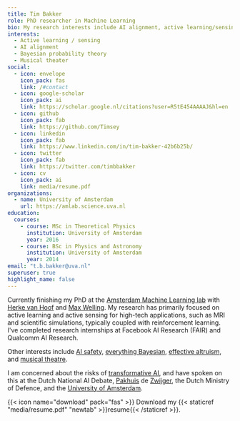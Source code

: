 ```yaml
---
title: Tim Bakker
role: PhD researcher in Machine Learning
bio: My research interests include AI alignment, active learning/sensing, reinforcement learning, ML for simulations, and everything Bayesian.
interests: 
  - Active learning / sensing
  - AI alignment
  - Bayesian probability theory
  - Musical theater
social:
  - icon: envelope
    icon_pack: fas
    link: /#contact
  - icon: google-scholar
    icon_pack: ai
    link: https://scholar.google.nl/citations?user=R5tE454AAAAJ&hl=en
  - icon: github
    icon_pack: fab
    link: https://github.com/Timsey
  - icon: linkedin
    icon_pack: fab
    link: https://www.linkedin.com/in/tim-bakker-42b6b25b/
  - icon: twitter
    icon_pack: fab
    link: https://twitter.com/timbbakker
  - icon: cv
    icon_pack: ai
    link: media/resume.pdf
organizations:
  - name: University of Amsterdam
    url: https://amlab.science.uva.nl
education:
  courses:
    - course: MSc in Theoretical Physics
      institution: University of Amsterdam
      year: 2016
    - course: BSc in Physics and Astronomy
      institution: University of Amsterdam
      year: 2014
email: "t.b.bakker@uva.nl"
superuser: true
highlight_name: false
---
```

Currently finishing my PhD at the [Amsterdam Machine Learning lab](https://amlab.science.uva.nl) with [Herke van Hoof](https://staff.fnwi.uva.nl/h.c.vanhoof/homepage/) and [Max Welling](https://staff.fnwi.uva.nl/m.welling/). My research has primarily focused on active learning and active sensing for high-tech applications, such as MRI and scientific simulations, typically coupled with reinforcement learning. I've completed research internships at Facebook AI Research (FAIR) and Qualcomm AI Research.

Other interests include [AI safety](https://www.tbbakker.nl/post/2023_05_alignment/), [everything Bayesian](https://www.tbbakker.nl/post/2021_03_bayes_commentary/), [effective altruism](https://www.effectivealtruism.org/), and [musical theatre](https://www.hetaspk.nl/).

I am concerned about the risks of [transformative AI](https://www.tbbakker.nl/post/2023_05_alignment/), and have spoken on this at the Dutch National AI Debate, [Pakhuis](https://dezwijger.nl/programma/existential-risks-of-artificial-intelligence) de [Zwijger](https://dezwijger.nl/programma/the-future-of-ai-too-much-to-handle), the Dutch Ministry of Defence, and the [University of Amsterdam](https://aisafetyamsterdam.com/events/2023_10_18/).

{{< icon name="download" pack="fas" >}} Download my {{< staticref "media/resume.pdf" "newtab" >}}resume{{< /staticref >}}.
